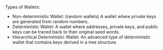 Types of Wallets: 

* Non-deterministic Wallet: (random wallets) A wallet where private keys are generated from random numbers.
* Deterministic Wallet: A wallet where addresses, private keys, and public keys can be traced back to their original seed words.
* Hierarchical Deterministic Wallet: An advanced type of deterministic wallet that contains keys derived in a tree structure.
